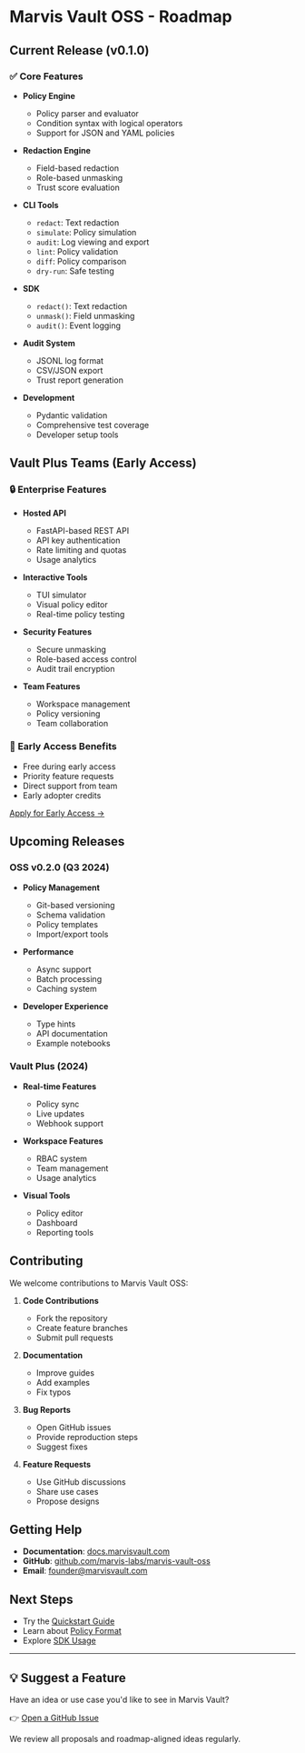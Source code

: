 # Marvis Vault OSS - Roadmap

## Current Release (v0.1.0)

### ✅ Core Features

- **Policy Engine**
  - Policy parser and evaluator
  - Condition syntax with logical operators
  - Support for JSON and YAML policies

- **Redaction Engine**
  - Field-based redaction
  - Role-based unmasking
  - Trust score evaluation

- **CLI Tools**
  - `redact`: Text redaction
  - `simulate`: Policy simulation
  - `audit`: Log viewing and export
  - `lint`: Policy validation
  - `diff`: Policy comparison
  - `dry-run`: Safe testing

- **SDK**
  - `redact()`: Text redaction
  - `unmask()`: Field unmasking
  - `audit()`: Event logging

- **Audit System**
  - JSONL log format
  - CSV/JSON export
  - Trust report generation

- **Development**
  - Pydantic validation
  - Comprehensive test coverage
  - Developer setup tools

## Vault Plus Teams (Early Access)

### 🔒 Enterprise Features

- **Hosted API**
  - FastAPI-based REST API
  - API key authentication
  - Rate limiting and quotas
  - Usage analytics

- **Interactive Tools**
  - TUI simulator
  - Visual policy editor
  - Real-time policy testing

- **Security Features**
  - Secure unmasking
  - Role-based access control
  - Audit trail encryption

- **Team Features**
  - Workspace management
  - Policy versioning
  - Team collaboration

### 🎁 Early Access Benefits

- Free during early access
- Priority feature requests
- Direct support from team
- Early adopter credits

[Apply for Early Access →](https://tally.so/r/3XNBgP)

## Upcoming Releases

### OSS v0.2.0 (Q3 2024)

- **Policy Management**
  - Git-based versioning
  - Schema validation
  - Policy templates
  - Import/export tools

- **Performance**
  - Async support
  - Batch processing
  - Caching system

- **Developer Experience**
  - Type hints
  - API documentation
  - Example notebooks

### Vault Plus (2024)

- **Real-time Features**
  - Policy sync
  - Live updates
  - Webhook support

- **Workspace Features**
  - RBAC system
  - Team management
  - Usage analytics

- **Visual Tools**
  - Policy editor
  - Dashboard
  - Reporting tools

## Contributing

We welcome contributions to Marvis Vault OSS:

1. **Code Contributions**
   - Fork the repository
   - Create feature branches
   - Submit pull requests

2. **Documentation**
   - Improve guides
   - Add examples
   - Fix typos

3. **Bug Reports**
   - Open GitHub issues
   - Provide reproduction steps
   - Suggest fixes

4. **Feature Requests**
   - Use GitHub discussions
   - Share use cases
   - Propose designs

## Getting Help

- **Documentation**: [docs.marvisvault.com](https://docs.marvisvault.com)
- **GitHub**: [github.com/marvis-labs/marvis-vault-oss](https://github.com/abbybiswas/marvis-vault-oss)
- **Email**: founder@marvisvault.com

## Next Steps

- Try the [Quickstart Guide](quickstart.md)
- Learn about [Policy Format](policy-format.md)
- Explore [SDK Usage](sdk-usage.md) 

---

## 💡 Suggest a Feature

Have an idea or use case you'd like to see in Marvis Vault?

👉 [Open a GitHub Issue](https://github.com/abbybiswas/marvis-vault-oss/issues/new?template=feature_request.md&title=[proposal]+)

We review all proposals and roadmap-aligned ideas regularly.
